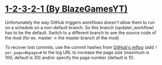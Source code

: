 # [1-2-3-2-1 (By BlazeGamesYT)](https://github.com/BlazeGamesYT/1-2-3-2-1)

Unfortunately the way GitHub triggers workflows doesn't allow them to run on a schedule on a non-default branch. So this branch (updater_workflow) has to be the default. Switch to a different branch to see the source code of the mod (for ex. master -> the master branch of the mod)

To recover lost commits, use the commit hashes from [GitHub's reflog](https://api.github.com/repos/KtaneModules/1-2-3-2-1-BlazeGamesYT/events) (add `?per_page=#&page=#` to the log URL to increase the page size (maximum is 100, default is 30) and/or specify the page number (default is 1)).
